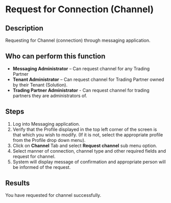 # Request for Connection (Channel)
## Description
Requesting for Channel (connection) through messaging application.
## Who can perform this function
* **Messaging Administrator** – Can request channel for any Trading Partner
* **Tenant Administrator** – Can request channel for Trading Partner owned by their Tenant (Solution).
* **Trading Partner Administrator** - Can request channel for trading partners they are administrators of.

## Steps
1. Log into Messaging application.
2. Verify that the Profile displayed in the top left corner of the screen is that which you wish to modify. (If it is not, select the appropriate profile from the Profile drop down menu).
3. Click on **Channel** Tab and select **Request channel** sub menu option.
4. Select manner of connection, channel type and other required fields and request for channel.
4. System will display message of confirmation and appropriate person will be informed of the request.

## **Results**
You have requested for channel successfully.
